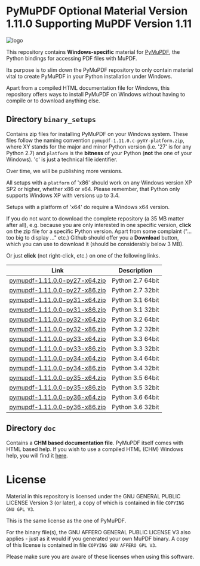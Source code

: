# PyMuPDF Optional Material Version 1.11.0 Supporting MuPDF Version 1.11

![logo](https://github.com/rk700/PyMuPDF/blob/master/demo/pymupdf.jpg)

This repository contains **Windows-specific** material for [PyMuPDF](https://github.com/rk700/PyMuPDF), the Python bindings for accessing PDF files with MuPDF.

Its purpose is to slim down the PyMuPDF repository to only contain material vital to create PyMuPDF in your Python installation under Windows.

Apart from a compiled HTML documentation file for Windows, this repository offers ways to install PyMuPDF on Windows without having to compile or to download anything else.

Directory ``binary_setups``
----------------------------
Contains zip files for installing PyMuPDF on your Windows system. These files follow the naming convention ``pymupdf-1.11.0.c-pyXY-platform.zip``, where XY stands for the major and minor Python version (i.e. '27' is for any Python 2.7) and ``platform`` is the **bitness** of your Python (**not** the one of your Windows). 'c' is just a technical file identifier.

Over time, we will be publishing more versions.

All setups with a ``platform`` of 'x86' should work on any Windows version XP SP2 or higher, whether x86 or x64. Please remember, that Python only supports Windows XP with versions up to 3.4.

Setups with a platform of 'x64' do require a Windows x64 version.

If you do not want to download the complete repository (a 35 MB matter after all), e.g. because you are only interested in one specific version, **click** on the zip file for a specific Python version. Apart from some complaint ("... too big to display ..." etc.) Github should offer you a **Download** button, which you can use to download it (should be considerably below 3 MB).

Or just **click** (not right-click, etc.) on one of the following links.

Link|Description
----|-------------
[pymupdf-1.11.0.0-py27-x64.zip](https://github.com/JorjMcKie/PyMuPDF-optional-material/blob/master/binary_setups/pymupdf-1.11.0.0-py27-x64.zip)|Python 2.7 64bit
[pymupdf-1.11.0.0-py27-x86.zip](https://github.com/JorjMcKie/PyMuPDF-optional-material/blob/master/binary_setups/pymupdf-1.11.0.0-py27-x86.zip)|Python 2.7 32bit
[pymupdf-1.11.0.0-py31-x64.zip](https://github.com/JorjMcKie/PyMuPDF-optional-material/blob/master/binary_setups/pymupdf-1.11.0.0-py31-x64.zip)|Python 3.1 64bit
[pymupdf-1.11.0.0-py31-x86.zip](https://github.com/JorjMcKie/PyMuPDF-optional-material/blob/master/binary_setups/pymupdf-1.11.0.0-py31-x86.zip)|Python 3.1 32bit
[pymupdf-1.11.0.0-py32-x64.zip](https://github.com/JorjMcKie/PyMuPDF-optional-material/blob/master/binary_setups/pymupdf-1.11.0.0-py32-x64.zip)|Python 3.2 64bit
[pymupdf-1.11.0.0-py32-x86.zip](https://github.com/JorjMcKie/PyMuPDF-optional-material/blob/master/binary_setups/pymupdf-1.11.0.0-py32-x86.zip)|Python 3.2 32bit
[pymupdf-1.11.0.0-py33-x64.zip](https://github.com/JorjMcKie/PyMuPDF-optional-material/blob/master/binary_setups/pymupdf-1.11.0.0-py33-x64.zip)|Python 3.3 64bit
[pymupdf-1.11.0.0-py33-x86.zip](https://github.com/JorjMcKie/PyMuPDF-optional-material/blob/master/binary_setups/pymupdf-1.11.0.0-py33-x86.zip)|Python 3.3 32bit
[pymupdf-1.11.0.0-py34-x64.zip](https://github.com/JorjMcKie/PyMuPDF-optional-material/blob/master/binary_setups/pymupdf-1.11.0.0-py34-x64.zip)|Python 3.4 64bit
[pymupdf-1.11.0.0-py34-x86.zip](https://github.com/JorjMcKie/PyMuPDF-optional-material/blob/master/binary_setups/pymupdf-1.11.0.0-py34-x86.zip)|Python 3.4 32bit
[pymupdf-1.11.0.0-py35-x64.zip](https://github.com/JorjMcKie/PyMuPDF-optional-material/blob/master/binary_setups/pymupdf-1.11.0.0-py35-x64.zip)|Python 3.5 64bit
[pymupdf-1.11.0.0-py35-x86.zip](https://github.com/JorjMcKie/PyMuPDF-optional-material/blob/master/binary_setups/pymupdf-1.11.0.0-py35-x86.zip)|Python 3.5 32bit
[pymupdf-1.11.0.0-py36-x64.zip](https://github.com/JorjMcKie/PyMuPDF-optional-material/blob/master/binary_setups/pymupdf-1.11.0.0-py36-x64.zip)|Python 3.6 64bit
[pymupdf-1.11.0.0-py36-x86.zip](https://github.com/JorjMcKie/PyMuPDF-optional-material/blob/master/binary_setups/pymupdf-1.11.0.0-py36-x86.zip)|Python 3.6 32bit

Directory ``doc``
------------------
Contains a **CHM based documentation file**. PyMuPDF itself comes with HTML based help. If you wish to use a compiled HTML (CHM) Windows help, you will find it [here](https://github.com/JorjMcKie/PyMuPDF-optional-material/blob/master/doc/PyMuPDF.chm).

# License
Material in this repository is licensed under the GNU GENERAL PUBLIC LICENSE Version 3 (or later), a copy of which is contained in file ``COPYING GNU GPL V3``.

This is the same license as the one of PyMuPDF.

For the binary file(s), the GNU AFFERO GENERAL PUBLIC LICENSE V3 also applies - just as it would if you generated your own MuPDF binary. A copy of this license is contained in file ``COPYING GNU AFFERO GPL V3``.

Please make sure you are aware of these licenses when using this software.
